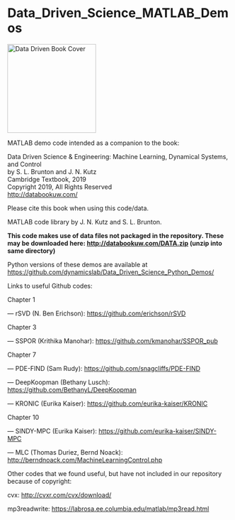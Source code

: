 # Data_Driven_Science_MATLAB_Demos

<img src="http://www.databookuw.com/files/stacks-image-5bffc53-882x1200.png" alt="Data Driven Book Cover" width="200"/>

MATLAB demo code intended as a companion to the book:  


Data Driven Science & Engineering: Machine Learning, Dynamical Systems, and Control  
by S. L. Brunton and J. N. Kutz  
Cambridge Textbook, 2019  
Copyright 2019, All Rights Reserved  
http://databookuw.com/

Please cite this book when using this code/data. 

MATLAB code library by J. N. Kutz and S. L. Brunton.

**This code makes use of data files not packaged in the repository. These may be downloaded here: http://databookuw.com/DATA.zip (unzip into same directory)**

Python versions of these demos are available at https://github.com/dynamicslab/Data_Driven_Science_Python_Demos/

Links to useful Github codes:

Chapter 1

  — rSVD (N. Ben Erichson): https://github.com/erichson/rSVD
  
Chapter 3

  — SSPOR (Krithika Manohar): https://github.com/kmanohar/SSPOR_pub
  
Chapter 7

  — PDE-FIND (Sam Rudy): https://github.com/snagcliffs/PDE-FIND
  
  — DeepKoopman (Bethany Lusch): https://github.com/BethanyL/DeepKoopman
  
  — KRONIC (Eurika Kaiser): https://github.com/eurika-kaiser/KRONIC
  
Chapter 10

  — SINDY-MPC (Eurika Kaiser): https://github.com/eurika-kaiser/SINDY-MPC
  
  — MLC (Thomas Duriez, Bernd Noack): http://berndnoack.com/MachineLearningControl.php


Other codes that we found useful, but have not included in our repository because of copyright:

cvx: http://cvxr.com/cvx/download/

mp3readwrite: https://labrosa.ee.columbia.edu/matlab/mp3read.html

